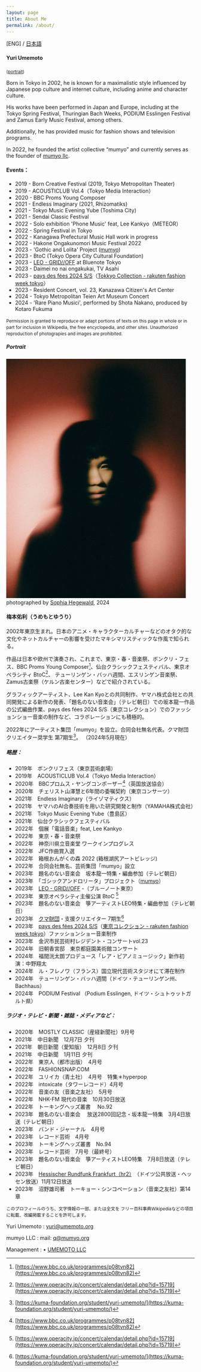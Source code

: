 ```yaml
---
layout: page
title: About Me
permalink: /about/
---
```

  
[ENG] / [日本語](#梅本佑利うめもとゆうり)

#### Yuri Umemoto 

<small>([portrait](#portrait))</small> 

Born in Tokyo in 2002, he is known for a maximalistic style influenced by Japanese pop culture and internet culture, including anime and character culture. 

His works have been performed in Japan and Europe, including at the Tokyo Spring Festival, Thuringian Bach Weeks, PODIUM Esslingen Festival and Zamus Early Music Festival, among others. 

Additionally, he has provided music for fashion shows and television programs. 

In 2022, he founded the artist collective “mumyo” and currently serves as the founder of [mumyo llc](https://mumyo.org/). 
 
#### Events：

- 2019 -  Born Creative Festival (2019, Tokyo Metropolitan Theater)
- 2019 - ACOUSTICLUB Vol.4（Tokyo Media Interaction）
- 2020 - BBC Proms Young Composer
- 2021 - Endless Imaginary (2021, Rhizomatiks)
- 2021 - Tokyo Music Evening Yube (Toshima City)
- 2021 - Sendai Classic Festival
- 2022 - Solo exhibition 'Phone Music' feat, Lee Kankyo（METEOR）
- 2022 - Spring Festival in Tokyo
- 2022 - Kanagawa Prefectural Music Hall work in progress
- 2022 - Hakone Ongakunomori Music Festival 2022
- 2023 - 'Gothic and Lolita' Project ([mumyo](https://mumyo.org/))
- 2023 - BtoC (Tokyo Opera City Cultural Foundation)
- 2023 - [LEO - GRID//OFF](https://www.bluenote.co.jp/jp/artists/leo/) at Bluenote Tokyo
- 2023 - Daimei no nai ongakukai, TV Asahi 
- 2023 - [pays des fées 2024 S/S](https://youtu.be/71kn5FtOmZE?si=7Rzss-Saw93-g03v)（[Tokkyo Collection - rakuten fashion week tokyo](https://rakutenfashionweektokyo.com/en/aboutrfwt/)）
- 2023 - Resident Concert, vol. 23,  Kanazawa Citizen's Art Center
- 2024 - Tokyo Metropolitan Teien Art Museum Concert
- 2024 - 'Rare Piano Musici', performed by Shota Nakano, produced by Kotaro Fukuma

<small>
Permission is granted to reproduce or adapt portions of texts on this page in whole or in part for inclusion in Wikipedia, the free encyclopedia, and other sites. Unauthorized reproduction of photograpies and images are prohibited.
</small>

##### Portrait

![Yuri UMEMOTO, photo by Sophia Hegewald, 2024](/pics/SophiaHegewald_Yuri%20Umemoto2024050166361_small.png)     
photographed by [Sophia Hegewald](https://sophia-hegewald.de), 2024 

#### 梅本佑利（うめもとゆうり）

2002年東京生まれ。日本のアニメ・キャラクターカルチャーなどのオタク的な文化やネットカルチャーの影響を受けたマキシマリスティックな作風で知られる。

作品は日本や欧州で演奏され、これまで、東京・春・音楽祭、ボンクリ・フェス、BBC Proms Young Composer[^bbc]、仙台クラシックフェスティバル、東京オペラシティ BtoC[^b2c]、 テューリンゲン・バッハ週間、エスリンゲン音楽祭、Zamus古楽祭（ケルン古楽センター）などで紹介されている。

グラフィックアーティスト、Lee Kan Kyoとの共同制作、ヤマハ株式会社との共同開発による新作の発表、「題名のない音楽会」（テレビ朝日）での坂本龍一作品の公式編曲作業、pays des fées 2024 S/S（東京コレクション）でのファッションショー音楽の制作など、コラボレーションにも積極的。

2022年にアーティスト集団「mumyo」を設立。合同会社無名代表。クマ財団 クリエイター奨学生 第7期生[^kuma]。
（2024年5月現在） 
 
[^kuma]: [https://kuma-foundation.org/student/yuri-umemoto/](https://kuma-foundation.org/student/yuri-umemoto/)
[^b2c]: [https://www.operacity.jp/concert/calendar/detail.php?id=15719](https://www.operacity.jp/concert/calendar/detail.php?id=15719)
[^bbc]: [https://www.bbc.co.uk/programmes/p08tvn82](https://www.bbc.co.uk/programmes/p08tvn82)

##### 略歴：
- 2019年　ボンクリフェス（東京芸術劇場）
- 2019年　ACOUSTICLUB Vol.4（Tokyo Media Interaction）
- 2020年　BBCプロムス・ヤングコンポーザー[^bbc]（英国放送協会）
- 2020年　チェリスト山澤慧と6年間の委嘱契約（東京コンサーツ）
- 2021年　Endless Imaginary（ライゾマティクス）
- 2021年　ヤマハのAI合奏技術を用いた研究開発と制作（YAMAHA株式会社）
- 2021年　Tokyo Music Evening Yube（豊島区）
- 2021年　仙台クラシックフェスティバル
- 2022年　個展「電話音楽」feat, Lee Kankyo
- 2022年　東京・春・音楽祭
- 2022年　神奈川県立音楽堂 ワークインプログレス
- 2022年　JFC作曲賞入選
- 2022年　箱根おんがくの森 2022 (箱根湖尻アートビレッジ)
- 2022年　合同会社無名、芸術集団「mumyo」設立
- 2023年　題名のない音楽会　坂本龍一特集・編曲参加（テレビ朝日）
- 2023年　「ゴシックアンドロリータ」プロジェクト（[mumyo](https://mumyo.org/)）
- 2023年　[LEO - GRID//OFF](https://www.bluenote.co.jp/jp/artists/leo/) -（ブルーノート東京）
- 2023年　東京オペラシティ主催公演 BtoC [^b2c]
- 2023年　題名のない音楽会　箏アーティストLEO特集・編曲参加（テレビ朝日）
- 2023年　[クマ財団](https://kuma-foundation.org/student/yuri-umemoto/)・支援クリエイター 7期生[^kuma]
- 2023年　[pays des fées 2024 S/S](https://youtu.be/71kn5FtOmZE?si=7Rzss-Saw93-g03v)（[東京コレクション - rakuten fashion week tokyo](https://rakutenfashionweektokyo.com/en/aboutrfwt/)）ファッションショー音楽制作
- 2023年　金沢市民芸術村レジデント・コンサートvol.23
- 2024年　旧朝香宮邸　東京都庭園美術館コンサート
- 2024年　福間洸太朗プロデュース「レア・ピアノミュージック」新作初演：中野翔太
- 2024年　ル・フレノワ（フランス）国立現代芸術スタジオにて滞在制作
- 2024年　テューリンゲン・バッハ週間（ドイツ・テューリンゲン州、Bachhaus）
- 2024年　PODIUM Festival （Podium Esslingen, ドイツ・シュトゥットガルト県）
 
##### ラジオ・テレビ・新聞・雑誌・メディアなど：
- 2020年　MOSTLY CLASSIC（産経新聞社）9月号
- 2021年　中日新聞　12月7日 夕刊
- 2021年　朝日新聞（愛知版）　12月8日 夕刊
- 2021年　中日新聞　1月11日 夕刊
- 2022年　東京人（都市出版）　4月号
- 2022年　FASHIONSNAP.COM
- 2022年　ユリイカ（青土社）　4月号　特集＊hyperpop
- 2022年　intoxicate（タワーレコード）4月号
- 2022年　音楽の友（音楽之友社）　5月号
- 2022年　NHK-FM 現代の音楽　10月30日放送
- 2022年　トーキングヘッズ叢書　 No.92
- 2023年　題名のない音楽会　 放送2800回記念・坂本龍一特集　3月4日放送（テレビ朝日）
- 2023年　バンド・ジャーナル　4月号
- 2023年　レコード芸術　4月号
- 2023年　トーキングヘッズ叢書　No.94
- 2023年　レコード芸術　7月号（最終号）
- 2023年　題名のない音楽会　箏アーティストLEO特集　7月8日放送（テレビ朝日）
- 2023年　[Hessischer Rundfunk Frankfurt（hr2）](https://www.hr2.de/programm/sendezeiten/the-artists-corner--johannes-s-sistermanns---soundcard-nagoya,epg-the-artists-corner-736.html)　（ドイツ公共放送・ヘッセン放送）11月12日放送
- 2023年　沼野雄司著　トーキョー・シンコペーション（音楽之友社）第14章
 
<small>
このプロフィールのうち、文字情報の一部、または全文を フリー百科事典Wikipediaなどの項目に転載、改編掲載することを許可します。
</small>

Yuri Umemoto :
yuri@umemoto.org
 
mumyo LLC :
mail: q@mumyo.org
 
Management :
• [UMEMOTO LLC](https://home.umemoto.org/)

